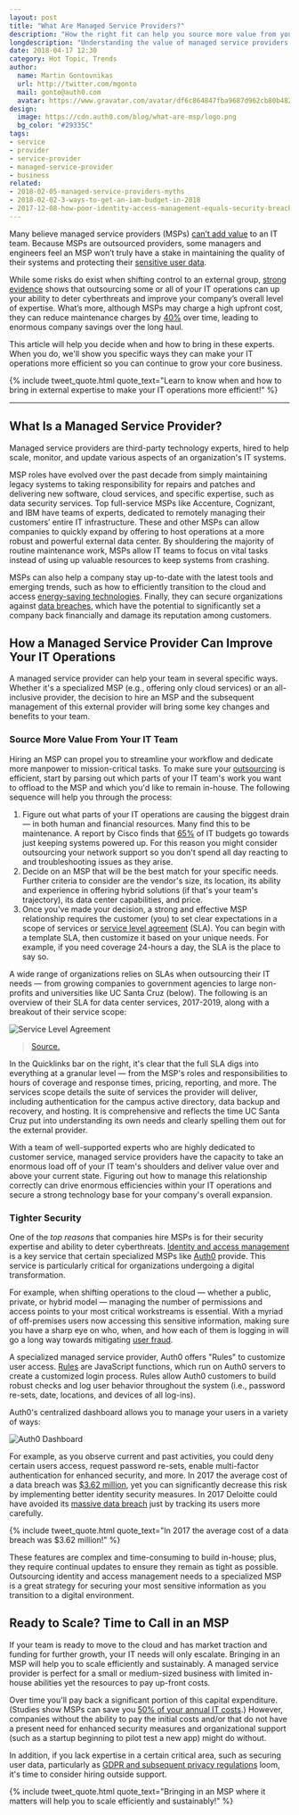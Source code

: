 ```yaml
---
layout: post
title: "What Are Managed Service Providers?"
description: "How the right fit can help you source more value from your IT team and secure critical data."
longdescription: "Understanding the value of managed service providers is key to ensuring success in companies that are scaling. This article describes how, when, and where it is a good idea to use them to maximize success."
date: 2018-04-17 12:30
category: Hot Topic, Trends
author:
  name: Martin Gontovnikas
  url: http://twitter.com/mgonto
  mail: gonto@auth0.com
  avatar: https://www.gravatar.com/avatar/df6c864847fba9687d962cb80b482764??s=60
design:
  image: https://cdn.auth0.com/blog/what-are-msp/logo.png
  bg_color: "#29335C"
tags:
- service
- provider
- service-provider
- managed-service-provider
- business
related:
- 2018-02-05-managed-service-providers-myths
- 2018-02-02-3-ways-to-get-an-iam-budget-in-2018
- 2017-12-08-how-poor-identity-access-management-equals-security-breaches
---
```


Many believe managed service providers (MSPs) [can’t add value](https://auth0.com/blog/managed-service-providers-myths/) to an IT team. Because MSPs are outsourced providers, some managers and engineers feel an MSP won’t truly have a stake in maintaining the quality of their systems and protecting their [sensitive user data](https://auth0.com/blog/the-6-billion-reason-your-business-needs-advanced-fraud-protection/). 

While some risks do exist when shifting control to an external group, [strong evidence](https://auth0.com/blog/managed-service-providers-myths/) shows that outsourcing some or all of your IT operations can up your ability to deter cyberthreats and improve your company’s overall level of expertise. What’s more, although MSPs may charge a high upfront cost, they can reduce maintenance charges by [40%](https://www.cisco.com/c/dam/en_us/services/downloads/why-managed-services.pdf) over time, leading to enormous company savings over the long haul. 

This article will help you decide when and how to bring in these experts. When you do, we'll show you specific ways they can make your IT operations more efficient so you can continue to grow your core business.

{% include tweet_quote.html quote_text="Learn to know when and how to bring in external expertise to make your IT operations more efficient!" %}

---

## What Is a Managed Service Provider?
Managed service providers are third-party technology experts, hired to help scale, monitor, and update various aspects of an organization's IT systems. 

MSP roles have evolved over the past decade from simply maintaining legacy systems to taking responsibility for repairs and patches and delivering new software, cloud services, and specific expertise, such as data security services. Top full-service MSPs like Accenture, Cognizant, and IBM have teams of experts, dedicated to remotely managing their customers’ entire IT infrastructure. These and other MSPs can allow companies to quickly expand by offering to host operations at a more robust and powerful external data center. By shouldering the majority of routine maintenance work, MSPs allow IT teams to focus on vital tasks instead of using up valuable resources to keep systems from crashing. 

MSPs can also help a company stay up-to-date with the latest tools and emerging trends, such as how to efficiently transition to the cloud and access [energy-saving technologies](https://www.energy.gov/eere/femp/energy-efficiency-data-centers). Finally, they can secure organizations against [data breaches](https://www.ibm.com/security/data-breach), which have the potential to significantly set a company back financially and damage its reputation among customers.

## How a Managed Service Provider Can Improve Your IT Operations
A managed service provider can help your team in several specific ways. Whether it's a specialized MSP (e.g., offering only cloud services) or an all-inclusive provider, the decision to hire an MSP and the subsequent management of this external provider will bring some key changes and benefits to your team.

### Source More Value From Your IT Team
Hiring an MSP can propel you to streamline your workflow and dedicate more manpower to mission-critical tasks. To make sure your [outsourcing](http://www.rethinkstaffing.com/smart-staffing-solutions/dont-lose-control-over-outsourcing-actively-managed-services) is efficient, start by parsing out which parts of your IT team's work you want to offload to the MSP and which you'd like to remain in-house. The following sequence will help you through the process:

1. Figure out what parts of your IT operations are causing the biggest drain — in both human and financial resources. Many find this to be maintenance. A report by Cisco finds that [65%](https://www.cisco.com/c/dam/en_us/services/downloads/why-managed-services.pdf) of IT budgets go towards just keeping systems powered up. For this reason you might consider outsourcing your network support so you don't spend all day reacting to and troubleshooting issues as they arise.
2. Decide on an MSP that will be the best match for your specific needs. Further criteria to consider are the vendor's size, its location, its ability and experience in offering hybrid solutions (if that's your team's trajectory), its data center capabilities, and price.
3. Once you've made your decision, a strong and effective MSP relationship requires the customer (you) to set clear expectations in a scope of services or [service level agreement](https://www.continuum.net/europe/blog/5-ways-to-strengthen-your-service-level-agreement-sla) (SLA). You can begin with a template SLA, then customize it based on your unique needs. For example, if you need coverage 24-hours a day, the SLA is the place to say so. 

A wide range of organizations relies on SLAs when outsourcing their IT needs — from growing companies to government agencies to large non-profits and universities like UC Santa Cruz (below). The following is an overview of their SLA for data center services, 2017-2019, along with a breakout of their service scope:

![Service Level Agreement](https://cdn.auth0.com/blog/managed-service-providers/1-sla.png)

> [Source.](https://its.ucsc.edu/sla/data-center.html)

In the Quicklinks bar on the right, it's clear that the full SLA digs into everything at a granular level — from the MSP's roles and responsibilities to hours of coverage and response times, pricing, reporting, and more. The services scope details the suite of services the provider will deliver, including authentication for the campus active directory, data backup and recovery, and hosting. It is comprehensive and reflects the time UC Santa Cruz put into understanding its own needs and clearly spelling them out for the external provider. 

With a team of well-supported experts who are highly dedicated to customer service, managed service providers have the capacity to take an enormous load off of your IT team's shoulders and deliver value over and above your current state. Figuring out how to manage this relationship correctly can drive enormous efficiencies within your IT operations and secure a strong technology base for your company's overall expansion.

### Tighter Security
One of the _top reasons_ that companies hire MSPs is for their security expertise and ability to deter cyberthreats. [Identity and access management](https://auth0.com/blog/5-reasons-your-company-needs-identity-and-access-management/) is a key service that certain specialized MSPs like [Auth0](https://auth0.com) provide. This service is particularly critical for organizations undergoing a digital transformation.

For example, when shifting operations to the cloud — whether a public, private, or hybrid model — managing the number of permissions and access points to your most critical workstreams is essential. With a myriad of off-premises users now accessing this sensitive information, making sure you have a sharp eye on who, when, and how each of them is logging in will go a long way towards mitigating [user fraud](https://auth0.com/blog/the-6-billion-reason-your-business-needs-advanced-fraud-protection/).

A specialized managed service provider, Auth0 offers "Rules" to customize user access. [Rules](https://auth0.com/docs/rules/current) are JavaScript functions, which run on Auth0 servers to create a customized login process. Rules allow Auth0 customers to build robust checks and log user behavior throughout the system (i.e., password re-sets, date, locations, and devices of all log-ins).

Auth0's centralized dashboard allows you to manage your users in a variety of ways:

![Auth0 Dashboard](https://cdn.auth0.com/blog/managed-service-providers/2-auth0-dashboard.png)

For example, as you observe current and past activities, you could deny certain users access, request password re-sets, enable multi-factor authentication for enhanced security, and more. In 2017 the average cost of a data breach was [$3.62 million](https://www.ibm.com/security/data-breach), yet you can significantly decrease this risk by implementing better identity security measures. In 2017 Deloitte could have avoided its [massive data breach](https://www.theguardian.com/business/2017/sep/25/deloitte-hit-by-cyber-attack-revealing-clients-secret-emails) just by tracking its users more carefully. 

{% include tweet_quote.html quote_text="In 2017 the average cost of a data breach was $3.62 million!" %}

These features are complex and time-consuming to build in-house; plus, they require continual updates to ensure they remain as tight as possible. Outsourcing identity and access management needs to a specialized MSP is a great strategy for securing your most sensitive information as you transition to a digital environment.

## Ready to Scale? Time to Call in an MSP
If your team is ready to move to the cloud and has market traction and funding for further growth, your IT needs will only escalate. Bringing in an MSP will help you to scale efficiently and sustainably. A managed service provider is perfect for a small or medium-sized business with limited in-house abilities yet the resources to pay up-front costs. 

Over time you'll pay back a significant portion of this capital expenditure. (Studies show MSPs can save you [50% of your annual IT costs](https://www.webroot.com/shared/pdf/wp-transitioning_to_managed_services.pdf).) However, companies without the ability to pay the initial costs and/or that do not have a present need for enhanced security measures and organizational support (such as a startup beginning to pilot test a new app) might do without.

In addition, if you lack expertise in a certain critical area, such as securing user data, particularly as [GDPR and subsequent privacy regulations](https://auth0.com/blog/gdpr-effect/) loom, it's time to consider hiring outside support.

{% include tweet_quote.html quote_text="Bringing in an MSP where it matters will help you to scale efficiently and sustainably!" %}
